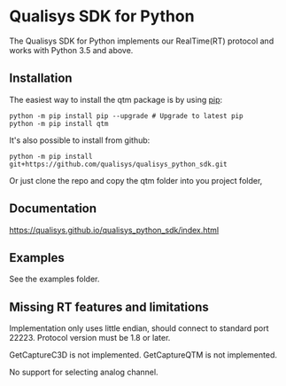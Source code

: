 Qualisys SDK for Python
================================

The Qualisys SDK for Python implements our RealTime(RT) protocol and works with Python 3.5 and above.

Installation
------------

The easiest way to install the qtm package is by using [pip]((https://pip.pypa.io/en/stable/installing/)):

```
python -m pip install pip --upgrade # Upgrade to latest pip
python -m pip install qtm
```

It's also possible to install from github:

```
python -m pip install git+https://github.com/qualisys/qualisys_python_sdk.git
```

Or just clone the repo and copy the qtm folder into you project folder,

Documentation
-------------

https://qualisys.github.io/qualisys_python_sdk/index.html

Examples
--------

See the examples folder.

Missing RT features and limitations
-----------------------------------

Implementation only uses little endian, should connect to standard port 22223.
Protocol version must be 1.8 or later.

GetCaptureC3D is not implemented.
GetCaptureQTM is not implemented.

No support for selecting analog channel.

